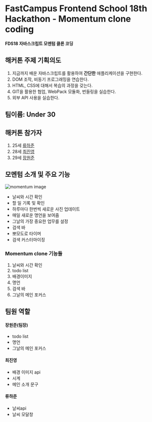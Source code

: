 # FastCampus Frontend School 18th Hackathon - Momentum clone coding
**FDS18 자바스크립트 모멘텀 클론 코딩**


## 해커톤 주제 기획의도 
1. 지금까지 배운 자바스크립트를 활용하여 **간단한** 애플리케이션을 구현한다. 
2. DOM 조작, 비동기 프로그래밍을 연습한다. 
3. HTML, CSS에 대해서 복습의 과정을 갖는다. 
4. GIT을 활용한 협업, WebPack 모듈화, 번들링을 실습한다.
5. 외부 API 사용을 실습한다.

## 팀이름: Under 30


## 해커톤 참가자
1. 25세 [류하준](https://github.com/HaJunRyu)
2. 28세 [최진영](https://github.com/Bernese-Corgi)
3. 29세 [장원준](https://github.com/Wonjuny0804)

## 모멘텀 소개 및 주요 기능
![momentum image](https://user-images.githubusercontent.com/42370712/106717578-4320d800-6643-11eb-8ebe-5ce1bcef10f9.PNG)
- 날씨와 시간 확인
- 할 일 기록 및 확인
- 하루마다 한번씩 새로운 사진 업데이트
- 매일 새로운 명언을 보여줌
- 그날의 가장 중요한 업무를 설정
- 검색 바
- 뽀모도로 타이머
- 검색 커스터마이징

### Momentum clone 기능들
1. 날씨와 시간 확인
2. todo list
3. 배경이미지
4. 명언
5. 검색 바
6. 그날의 메인 포커스


## 팀원 역할
#### 장원준(팀장)
- todo list
- 명언
- 그날의 메인 포커스
#### 최진영
- 배경 이미지 api
- 시계
- 메인 소개 문구
#### 류하준
- 날씨api
- 날씨 모달창